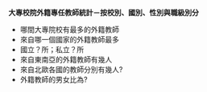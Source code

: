 **大專校院外籍專任教師統計－按校別、國別、性別與職級別分**
  * 哪間大專院校有最多的外籍教師
  * 來自哪一個國家的外籍教師最多
  * 國立？所；私立？所
  * 來自東南亞的外籍教師有幾人
  * 來自北歐各國的教師分別有幾人?
  * 外籍教師的男女比為?
